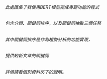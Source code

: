 ###### 此處匯集了我使用BERT模型完成專題功能的程式
###### 包含分類、關鍵詞排序，以及關鍵詞抽取三個任務
###### 其中關鍵詞排序是作為趨勢分析的功能實現，
###### 提供較新文章的關鍵詞
###### 詳情請看個別資料夾下的說明。

